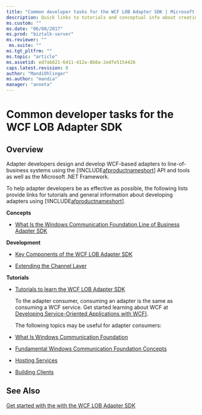 ```yaml
---
title: "Common developer tasks for the WCF LOB Adapter SDK | Microsoft Docs"
description: Quick links to tutorials and conceptual info about creating adapters using the WCF LOB Adapter SDK
ms.custom: ""
ms.date: "06/08/2017"
ms.prod: "biztalk-server"
ms.reviewer: ""
 ms.suite: ""
ms.tgt_pltfrm: ""
ms.topic: "article"
ms.assetid: ed7ab621-6411-412a-8b8a-2edfe5154426
caps.latest.revision: 8
author: "MandiOhlinger"
ms.author: "mandia"
manager: "anneta"
---
```

# Common developer tasks for the WCF LOB Adapter SDK

## Overview

Adapter developers design and develop WCF-based adapters to line-of-business systems using the [!INCLUDE[afproductnameshort](../../includes/afproductnameshort-md.md)] API and tools as well as the Microsoft .NET Framework.  
  
 To help adapter developers be as effective as possible, the following lists provide links for tutorials and general information about developing adapters using [!INCLUDE[afproductnameshort](../../includes/afproductnameshort-md.md)].  
  
**Concepts**  
  
-   [What Is the Windows Communication Foundation Line of Business Adapter SDK](what-is-the-windows-communication-foundation-line-of-business-adapter-sdk.md)  
  

**Development**  
  
 
-   [Key Components of the WCF LOB Adapter SDK](key-components-of-the-wcf-lob-adapter-sdk.md) 
  
-   [Extending the Channel Layer](https://docs.microsoft.com/dotnet/framework/wcf/extending/extending-the-channel-layer)  
  

**Tutorials**  
  
-   [Tutorials to learn the WCF LOB Adapter SDK](tutorials-to-learn-the-wcf-lob-adapter-sdk.md) 
  
    To the adapter consumer, consuming an adapter is the same as consuming a WCF service. Get started learning about WCF at [Developing Service-Oriented Applications with WCF)](https://docs.microsoft.com/dotnet/framework/wcf).
  
    The following topics may be useful for adapter consumers:  
  
-   [What Is Windows Communication Foundation](https://docs.microsoft.com/dotnet/framework/wcf/whats-wcf)  
  
-   [Fundamental Windows Communication Foundation Concepts](https://docs.microsoft.com/dotnet/framework/wcf/fundamental-concepts)  
  
-   [Hosting Services](https://docs.microsoft.com/dotnet/framework/wcf/hosting-services)  
  
-   [Building Clients](https://docs.microsoft.com/dotnet/framework/wcf/building-clients)  
  
## See Also  
 [Get started with the with the WCF LOB Adapter SDK](get-started-with-the-with-the-wcf-lob-adapter-sdk.md)
